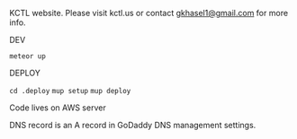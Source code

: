 KCTL website.
Please visit kctl.us or contact gkhasel1@gmail.com for more info.

DEV

`meteor up`

DEPLOY

`cd .deploy`
`mup setup`
`mup deploy`

Code lives on AWS server

DNS record is an A record in GoDaddy DNS management settings.
